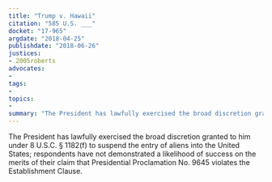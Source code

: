 ```yaml
---
title: "Trump v. Hawaii"
citation: "585 U.S. ___"
docket: "17-965"
argdate: "2018-04-25"
publishdate: "2018-06-26"
justices:
- 2005roberts
advocates:
- 
tags:
- 
topics:
- 
summary: "The President has lawfully exercised the broad discretion granted to him under 8 U.S.C. § 1182(f) to suspend the entry of aliens into the United States; respondents have not demonstrated a likelihood of success on the merits of their claim that Presidential Proclamation No. 9645 violates the Establishment Clause."
---
```

The President has lawfully exercised the broad discretion granted to him under 8 U.S.C. § 1182(f) to suspend the entry of aliens into the United States; respondents have not demonstrated a likelihood of success on the merits of their claim that Presidential Proclamation No. 9645 violates the Establishment Clause.
